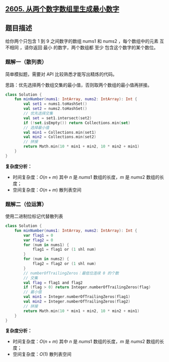 ## [2605. 从两个数字数组里生成最小数字](https://leetcode.cn/problems/form-smallest-number-from-two-digit-arrays/description/)

## 题目描述

给你两个只包含 1 到 9 之间数字的数组 nums1 和 nums2 ，每个数组中的元素 互不相同 ，请你返回 最小 的数字，两个数组都 至少 包含这个数字的某个数位。

### 题解一（散列表）

简单模拟题，需要对 API 比较熟悉才能写出精炼的代码。

思路：优先选择两个数组交集的最小值，否则取两个数组的最小值再拼接。

```kotlin
class Solution {
    fun minNumber(nums1: IntArray, nums2: IntArray): Int {
        val set1 = nums1.toHashSet()
        val set2 = nums2.toHashSet()
        // 优先选择交集
        val set = set1.intersect(set2)
        if (!set.isEmpty()) return Collections.min(set)
        // 选择最小值
        val min1 = Collections.min(set1)
        val min2 = Collections.min(set2)
        // 拼接
        return Math.min(10 * min1 + min2, 10 * min2 + min1)
    }
}
```

**复杂度分析：**

- 时间复杂度：$O(n + m)$ 其中 $n$ 是 $nums1$ 数组的长度，$m$ 是 $nums2$ 数组的长度；
- 空间复杂度：$O(n + m)$ 散列表空间

### 题解二（位运算）

使用二进制位标记代替散列表

```kotlin
class Solution {
    fun minNumber(nums1: IntArray, nums2: IntArray): Int {
        var flag1 = 0
        var flag2 = 0
        for (num in nums1) {
            flag1 = flag1 or (1 shl num)
        }
        for (num in nums2) {
            flag2 = flag2 or (1 shl num)
        }
        // numberOfTrailingZeros：最低位连续 0 的个数
        // 交集
        val flag = flag1 and flag2
        if (flag > 0) return Integer.numberOfTrailingZeros(flag)
        // 最小值
        val min1 = Integer.numberOfTrailingZeros(flag1)
        val min2 = Integer.numberOfTrailingZeros(flag2)
        // 拼接
        return Math.min(10 * min1 + min2, 10 * min2 + min1)
    }
}
```

**复杂度分析：**

- 时间复杂度：$O(n + m)$ 其中 $n$ 是 $nums1$ 数组的长度，$m$ 是 $nums2$ 数组的长度；
- 空间复杂度：$O(1)$ 散列表空间
